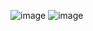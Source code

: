 
![image](https://github.com/user-attachments/assets/80dd8e89-ca6c-496c-9a5d-dd8130a25196)
![image](https://github.com/user-attachments/assets/c54efc55-2796-4b28-8de6-05694de0d804)
